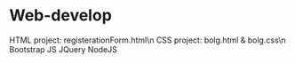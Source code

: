 # Web-develop
HTML project: registerationForm.html\n
CSS project: bolg.html & bolg.css\n
Bootstrap JS JQuery NodeJS
